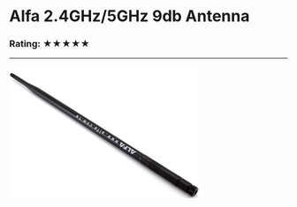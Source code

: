 # Alfa 2.4GHz/5GHz 9db Antenna </br>
### Rating: ★★★★★ </br>

---
![9db Antenna](https://github.com/anthonymcwhite/Devious-Designs-HHL/blob/main/Hardware-General/Alfa/Antennas_Tested/Alfa_2.4%5C5GHz_9db_Antenna/antenna_alfa_9db.png)
